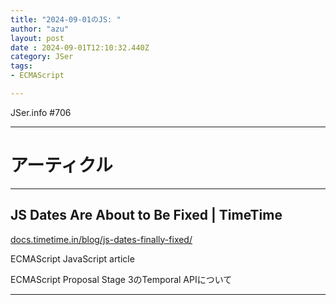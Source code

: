 ```yaml
---
title: "2024-09-01のJS: "
author: "azu"
layout: post
date : 2024-09-01T12:10:32.440Z
category: JSer
tags:
- ECMAScript

---
```


JSer.info #706

----

<h1 class="site-genre">アーティクル</h1>

----

## JS Dates Are About to Be Fixed | TimeTime
[docs.timetime.in/blog/js-dates-finally-fixed/](https://docs.timetime.in/blog/js-dates-finally-fixed/ "JS Dates Are About to Be Fixed | TimeTime")
<p class="jser-tags jser-tag-icon"><span class="jser-tag">ECMAScript</span> <span class="jser-tag">JavaScript</span> <span class="jser-tag">article</span></p>

ECMAScript Proposal Stage 3のTemporal APIについて


----
